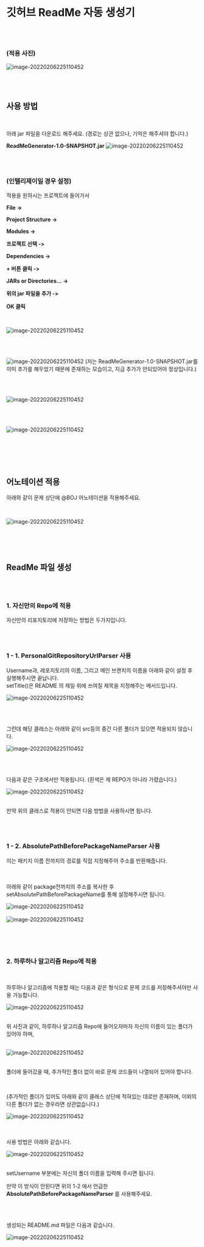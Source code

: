 # 깃허브 ReadMe 자동 생성기

<br/>
<br/>

### (적용 사진)
![image-20220206225110452](.\image\img_16.png)

<br/>

<br/>



## 사용 방법

<br/>

아래 jar 파일을 다운로드 해주세요. (경로는 상관 없으나, 기억은 해주셔야 합니다.)

**ReadMeGenerator-1.0-SNAPSHOT.jar**
![image-20220206225110452](.\image\img_15.png)

<br/>

<br/>

### (인텔리제이일 경우 설정)

적용을 원하시는 프로젝트에 들어가서

**File ->** 

**Project Structure ->**

**Modules ->**

**프로젝트 선택 ->**

**Dependencies ->**

**+ 버튼 클릭 ->**

**JARs or Directories... ->**

**위의 jar 파일을 추가 ->**

**OK 클릭**

<br/>

![image-20220206225110452](.\image\img.png)

<br/><br/>



![image-20220206225110452](.\image\img_1.png)
(저는 ReadMeGenerator-1.0-SNAPSHOT.jar를 이미 추가를 해두었기 때문에 존재하는 모습이고, 지금 추가가 안되있어야 정상입니다.)

<br/><br/>

![image-20220206225110452](.\image\img_2.png)

<br/><br/>

![image-20220206225110452](.\image\img_3.png)

<br/><br/><br/><br/>





## 어노테이션 적용

아래와 같이 문제 상단에 @BOJ 어노테이션을 적용해주세요.

<br/>

![image-20220206225110452](.\image\img_4.png)

<br/>
<br/>
<br/>

## ReadMe 파일 생성
<br/>
<br/>

### 1. 자신만의 Repo에 적용

자신만의 리포지토리에 저장하는 방법은 두가지입니다.

<br/>

<br/>

### 1 - 1. PersonalGitRepositoryUrlParser 사용

Username과, 레포지토리의 이름, 그리고 메인 브랜치의 이름을 아래와 같이 설정 후 실행해주시면 끝납니다.<br/>
setTitle()은 README 의 제일 위에 쓰여질 제목을 지정해주는 메서드입니다.

![image-20220206225110452](.\image\img_5.png)



<br/><br/>

그런데 해당 클래스는 아래와 같이 src등의 중간 다른 폴더가 있으면 적용되지 않습니다.<br/>

![image-20220206225110452](.\image\img_6.png)

<br/><br/>

다음과 같은 구조에서만 적용됩니다. (흰색은 제 REPO가 아니라 가렸습니다.)<br/>

![image-20220206225110452](.\image\img_7.png)





<br/>만약 위의 클래스로 적용이 안되면 다음 방법을 사용하시면 됩니다.

<br/><br/>

### 1 - 2. AbsolutePathBeforePackageNameParser 사용



이는 패키지 이름 전까지의 경로를 직접 지정해주어 주소를 반환해줍니다.<br/>




<br/><br/>아래와 같이 package전까지의 주소를 복사한 후 setAbsolutePathBeforePackageName를 통해 설정해주시면 됩니다.<br/>

![image-20220206225110452](.\image\img_8.png)
<br/>
<br/>
![image-20220206225110452](.\image\img_9.png)




<br/>
<br/>
<br/>

### 2. 하루하나 알고리즘 Repo에 적용

<br/>

하루하나 알고리즘에 적용할 때는 다음과 같은 형식으로 문제 코드를 저장해주셔야만 사용 가능합니다.<br/>

![image-20220206225110452](.\image\img_10.png)

<br/>위 사진과 같이, 하루하나 알고리즘 Repo에 들어오자마자 자신의 이름이 있는 폴더가 있어야 하며,<br/><br/>

![image-20220206225110452](.\image\img_11.png)

<br/>폴더에 들어갔을 때, 추가적인 폴더 없이 바로 문제 코드들이 나열되어 있어야 합니다.

<br/>

(추가적인 폴더가 있어도 아래와 같이 클래스 상단에 적혀있는 데로만 존재하며, 이외의 다른 폴더가 없는 경우라면 상관없습니다.)<br/>

![image-20220206225110452](.\image\img_12.png)



<br/><br/>사용 방법은 아래와 같습니다.<br/>

![image-20220206225110452](.\image\img_13.png)

<br/>setUsername 부분에는 자신의 폴더 이름을 입력해 주시면 됩니다.

만약 이 방식이 안된다면 위의 1-2 에서 언급한 **AbsolutePathBeforePackageNameParser** 를 사용해주세요.

<br/><br/>

생성되는 README.md 파일은 다음과 같습니다.<br/>

![image-20220206225110452](.\image\img_14.png)